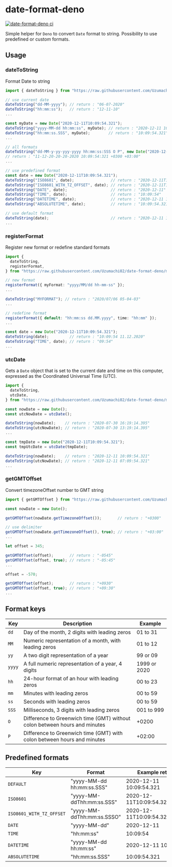# date-format-deno

[![date-format-deno ci](https://github.com/uzumachi02/date-format-deno/workflows/ci/badge.svg)](https://github.com/uzumachi02/date-format-deno)

Simple helper for `Deno` to convert `Date` format to string. Possibility to use predefined or custom formats.

## Usage

### dateToString

Format Date to string

```ts
import { dateToString } from "https://raw.githubusercontent.com/Uzumachi02/date-format-deno/master/mod.ts"

// use current date
dateToString("dd-MM-yyyy"); // return : "06-07-2020"
dateToString("hh:mm:ss");   // return : "12-11-10"
...

const myDate = new Date("2020-12-11T10:09:54.321");
dateToString("yyyy-MM-dd hh:mm:ss", myDate); // return : "2020-12-11 10:09:54"
dateToString("hh:mm:ss.SSS", myDate);        // return : "10:09:54.321"
...

// all formats
dateToString("dd-MM-y-yy-yyy-yyyy hh:mm:ss:SSS O P", new Date("2020-12-11T10:09:54.321"));
// return : "11-12-20-20-20-2020 10:09:54:321 +0300 +03:00"
...

// use predefined format
const date = new Date("2020-12-11T10:09:54.321");
dateToString("ISO8601", date);                // return : "2020-12-11T10:09:54.321"
dateToString("ISO8601_WITH_TZ_OFFSET", date); // return : "2020-12-11T10:09:54.321+0300"
dateToString("DATE", date);                   // return : "2020-12-11"
dateToString("TIME", date);                   // return : "10:09:54"
dateToString("DATETIME", date);               // return : "2020-12-11 10:09:54"
dateToString("ABSOLUTETIME", date);           // return : "10:09:54.321"

// use default format
dateToString(date);                           // return : "2020-12-11 10:09:54.321"
...
```

### registerFormat

Register new format or redefine standard formats

```ts
import {
  dateToString,
  registerFormat,
} from "https://raw.githubusercontent.com/Uzumachi02/date-format-deno/master/mod.ts";

// new format
registerFormat({ myFormat: "yyyy/MM/dd hh-mm-ss" });
...

dateToString("MYFORMAT"); // return : "2020/07/06 05-04-03"
...

// redefine format
registerFormat({ default: "hh:mm:ss dd.MM.yyyy", time: "hh:mm" });
...

const date = new Date("2020-12-11T10:09:54.321");
dateToString(date);         // return : "10:09:54 11.12.2020"
dateToString("TIME", date); // return : "09:54"
...
```

### utcDate

Gets a `Date` object that is set to the current date and time on this computer, expressed as the Coordinated Universal Time (UTC).

```ts
import {
  dateToString,
  utcDate,
} from "https://raw.githubusercontent.com/Uzumachi02/date-format-deno/master/mod.ts";

const nowDate = new Date();
const utcNowDate = utcDate();

dateToString(nowDate);    // return : "2020-07-30 16:19:14.395"
dateToString(utcNowDate); // return : "2020-07-30 13:19:14.395"
...

const tmpDate = new Date("2020-12-11T10:09:54.321");
const tmpUtcDate = utcDate(tmpDate);

dateToString(nowDate);    // return : "2020-12-11 10:09:54.321"
dateToString(utcNowDate); // return : "2020-12-11 07:09:54.321"
...
```

### getGMTOffset

Convert timezoneOffset number to GMT string

```ts
import { getGMTOffset } from "https://raw.githubusercontent.com/Uzumachi02/date-format-deno/master/mod.ts";

const nowDate = new Date();

getGMTOffset(nowDate.getTimezoneOffset());       // return : "+0300"

// use delimiter
getGMTOffset(nowDate.getTimezoneOffset(), true); // return : "+03:00"
...

let offset = 345;

getGMTOffset(offset);       // return : "-0545"
getGMTOffset(offset, true); // return : "-05:45"
...

offset = -570;

getGMTOffset(offset);       // return : "+0930"
getGMTOffset(offset, true); // return : "+09:30"
...
```

## Format keys

| Key    | Description                                                                | Example      |
| ------ | -------------------------------------------------------------------------- | ------------ |
| `dd`   | Day of the month, 2 digits with leading zeros                              | 01 to 31     |
| `MM`   | Numeric representation of a month, with leading zeros                      | 01 to 12     |
| `yy`   | A two digit representation of a year                                       | 99 or 09     |
| `yyyy` | A full numeric representation of a year, 4 digits                          | 1999 or 2020 |
| `hh`   | 24-hour format of an hour with leading zeros                               | 00 to 23     |
| `mm`   | Minutes with leading zeros                                                 | 00 to 59     |
| `ss`   | Seconds with leading zeros                                                 | 00 to 59     |
| `SSS`  | Milliseconds, 3 digits with leading zeros                                  | 001 to 999   |
| `O`    | Difference to Greenwich time (GMT) without colon between hours and minutes | +0200        |
| `P`    | Difference to Greenwich time (GMT) with colon between hours and minutes    | +02:00       |

## Predefined formats

| Key                      | Format                     | Example return               |
| ------------------------ | -------------------------- | ---------------------------- |
| `DEFAULT`                | "yyyy-MM-dd hh:mm:ss.SSS"  | 2020-12-11 10:09:54.321      |
| `ISO8601`                | "yyyy-MM-ddThh:mm:ss.SSS"  | 2020-12-11T10:09:54.321      |
| `ISO8601_WITH_TZ_OFFSET` | "yyyy-MM-ddThh:mm:ss.SSSO" | 2020-12-11T10:09:54.321+0300 |
| `DATE`                   | "yyyy-MM-dd"               | 2020-12-11                   |
| `TIME`                   | "hh:mm:ss"                 | 10:09:54                     |
| `DATETIME`               | "yyyy-MM-dd hh:mm:ss"      | 2020-12-11 10:09:54          |
| `ABSOLUTETIME`           | "hh:mm:ss.SSS"             | 10:09:54.321                 |
